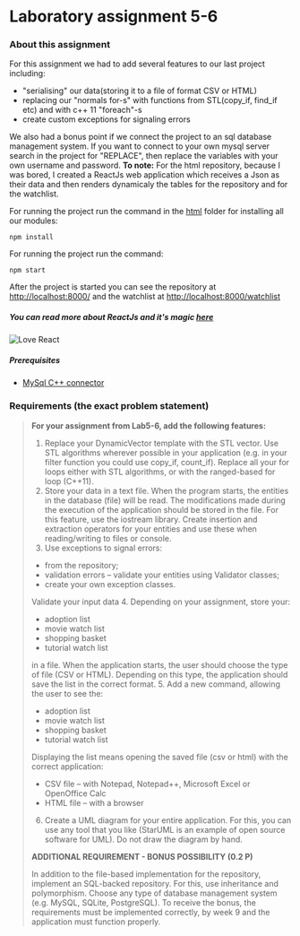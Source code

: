 # Laboratory assignment 5-6

### About this assignment

For this assignment we had to add several features to our last project including:
 * "serialising" our data(storing it to a file of format CSV or HTML)
 * replacing our "normals for-s" with functions from STL(copy_if, find_if etc) and  with c++ 11 "foreach"-s
 * create custom exceptions for signaling errors
 
We also had a bonus point if we connect the project to an sql database management system. 
If you want to connect to your own mysql server search in the project for "REPLACE", then replace the variables with 
your own username and password.
 **To note:**
 For the html repository, because I was bored, I created a ReactJs web application which receives
 a Json as their data and then renders dynamicaly the tables for the repository and for the watchlist.
 
 For running the project run the command in the [html](./Lab4/Lab3-bun/html) folder for installing all our modules:
 
    npm install
    
 For running the project run the command:
 
    npm start
 
 After the project is started you can see the repository at [http://localhost:8000/](http://localhost:8000/watchlist)
 and the watchlist at [http://localhost:8000/watchlist](http://localhost:8000/watchlist)
 
##### **You can read more about ReactJs and it's magic [here](https://reactjs.org/)**
![Love React](https://www.techsophy.com/wp-content/uploads/2018/03/6-Reasons-why-we-love-ReactJS.png)

##### Prerequisites
 * [MySql C++ connector](https://dev.mysql.com/downloads/connector/cpp/8.0.html)
 
### Requirements (the exact problem statement)


> **For your assignment from Lab5-6, add the following features:**
> 1. Replace your DynamicVector template with the STL vector. Use STL algorithms wherever possible
in your application (e.g. in your filter function you could use copy_if, count_if). Replace all your
for loops either with STL algorithms, or with the ranged-based for loop (C++11).
> 2. Store your data in a text file. When the program starts, the entities in the database (file) will be
read. The modifications made during the execution of the application should be stored in the file.
For this feature, use the iostream library. Create insertion and extraction operators for your
entities and use these when reading/writing to files or console.
> 3. Use exceptions to signal errors:
>   - from the repository;
>   - validation errors – validate your entities using Validator classes;
>   - create your own exception classes.
>
>  Validate your input data
> 4.  Depending on your assignment, store your:
>    - adoption list
>    - movie watch list
>    - shopping basket
>    - tutorial watch list
>
>  in a file. When the application starts, the user should choose the type of file (CSV or HTML).
Depending on this type, the application should save the list in the correct format.
> 5. Add a new command, allowing the user to see the:
>   - adoption list
>   - movie watch list
>   - shopping basket
>   - tutorial watch list
>
> Displaying the list means opening the saved file (csv or html) with the correct application:
>   - CSV file – with Notepad, Notepad++, Microsoft Excel or OpenOffice Calc
>   - HTML file – with a browser
> 6. Create a UML diagram for your entire application. For this, you can use any tool that you like
(StarUML is an example of open source software for UML). Do not draw the diagram by hand.
>
>  **ADDITIONAL REQUIREMENT - BONUS POSSIBILITY (0.2 P)**
>
>  In addition to the file-based implementation for the repository, implement an SQL-backed repository. For
this, use inheritance and polymorphism. Choose any type of database management system (e.g. MySQL,
SQLite, PostgreSQL). To receive the bonus, the requirements must be implemented correctly, by week 9
and the application must function properly.
